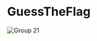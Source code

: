 # GuessTheFlag


![Group 21](https://user-images.githubusercontent.com/37674802/118481861-40d71b00-b714-11eb-804d-b9b1aad57c8d.png)

